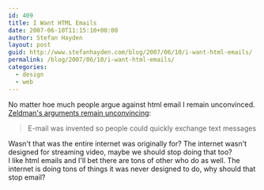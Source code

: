 ```yaml
---
id: 409
title: I Want HTML Emails
date: 2007-06-10T11:15:10+00:00
author: Stefan Hayden
layout: post
guid: http://www.stefanhayden.com/blog/2007/06/10/i-want-html-emails/
permalink: /blog/2007/06/10/i-want-html-emails/
categories:
  - design
  - web
---
```

<p>No matter hoe much people argue against html email I remain unconvinced. <a href="http://www.zeldman.com/2007/06/08/e-mail-is-not-a-platform-for-design/">Zeldman's arguments remain unconvincing</a>: </p>
<blockquote><p>E-mail was invented so people could quickly exchange text messages</p></blockquote>
<p>Wasn't that was the entire internet was originally for? The internet wasn't designed for streaming video, maybe we should stop doing that too?<br />
I like html emails and I'll bet there are tons of other who do as well. The internet is doing tons of things it was never designed to do, why should that stop email?</p>
